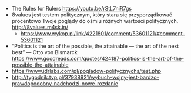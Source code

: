 - The Rules for Rulers https://youtu.be/rStL7niR7gs
- 8values jest testem politycznym, który stara się przyporządkować procentowo Twoje poglądy do ośmiu różnych wartości politycznych. http://8values.m4sk.in/
  - https://www.wykop.pl/link/4221801/comment/53601121/#comment-53601121
- “Politics is the art of the possible, the attainable — the art of the next best” ― Otto von Bismarck https://www.goodreads.com/quotes/424187-politics-is-the-art-of-the-possible-the-attainable
- https://www.idrlabs.com/pl/pogladow-politycznychs/test.php
- http://tygodnik.tvp.pl/37938921/wybuch-wojny-jest-bardzo-prawdopodobny-nadchodzi-nowe-rozdanie
